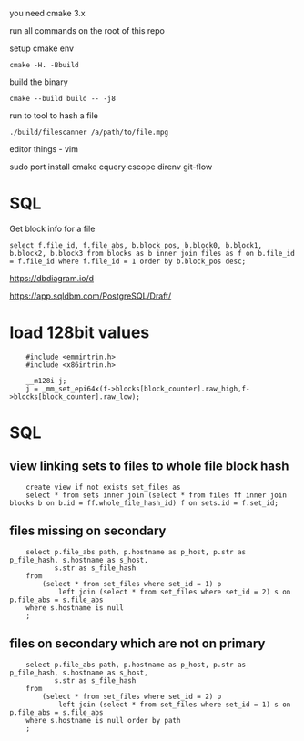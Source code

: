 you need cmake 3.x

run all commands on the root of this repo

setup cmake env

    cmake -H. -Bbuild


build the binary

    cmake --build build -- -j8


run to tool to hash a file

    ./build/filescanner /a/path/to/file.mpg



editor things - vim 

sudo port install cmake cquery cscope direnv git-flow


# SQL

Get block info for a file

    select f.file_id, f.file_abs, b.block_pos, b.block0, b.block1, b.block2, b.block3 from blocks as b inner join files as f on b.file_id = f.file_id where f.file_id = 1 order by b.block_pos desc;


https://dbdiagram.io/d

https://app.sqldbm.com/PostgreSQL/Draft/


# load 128bit values
        #include <emmintrin.h>
        #include <x86intrin.h>

        __m128i j;
        j = _mm_set_epi64x(f->blocks[block_counter].raw_high,f->blocks[block_counter].raw_low);




# SQL

## view linking sets to files to whole file block hash

        create view if not exists set_files as
        select * from sets inner join (select * from files ff inner join blocks b on b.id = ff.whole_file_hash_id) f on sets.id = f.set_id;
        
        
## files missing on secondary

        select p.file_abs path, p.hostname as p_host, p.str as p_file_hash, s.hostname as s_host,
               s.str as s_file_hash
        from
            (select * from set_files where set_id = 1) p
                left join (select * from set_files where set_id = 2) s on p.file_abs = s.file_abs
        where s.hostname is null
        ;
        
## files on secondary which are not on primary

        select p.file_abs path, p.hostname as p_host, p.str as p_file_hash, s.hostname as s_host,
               s.str as s_file_hash
        from
            (select * from set_files where set_id = 2) p
                left join (select * from set_files where set_id = 1) s on p.file_abs = s.file_abs
        where s.hostname is null order by path
        ;
    